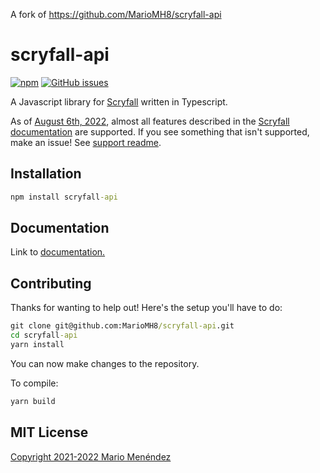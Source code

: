 A fork of https://github.com/MarioMH8/scryfall-api

# scryfall-api

[![npm](https://img.shields.io/npm/v/scryfall-api?style=flat-square)](https://www.npmjs.com/package/scryfall-api)
[![GitHub issues](https://img.shields.io/github/issues/mariomh8/scryfall-api?style=flat-square)](https://github.com/MarioMH8/scryfall-api)

A Javascript library for [Scryfall](https://scryfall.com/docs/api) written in Typescript.

As of [August 6th, 2022](./CHANGELOG.md), almost all features described in
the [Scryfall documentation](https://scryfall.com/docs/api) are supported. If you see something that isn't supported,
make an issue! See [support readme](./SUPPORT.md).

## Installation

```bat
npm install scryfall-api
```

## Documentation

Link to [documentation.](./DOCUMENTATION.md)

## Contributing

Thanks for wanting to help out! Here's the setup you'll have to do:

```bat
git clone git@github.com:MarioMH8/scryfall-api.git
cd scryfall-api
yarn install
```

You can now make changes to the repository.

To compile:

```bat
yarn build
```

## MIT License

[Copyright 2021-2022 Mario Menéndez](./LICENSE)
